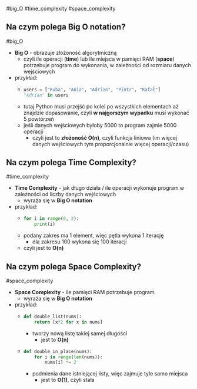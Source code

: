#big_O #time_complexity #space_complexity

## Na czym polega Big O notation?
#big_O 
- **Big O** - obrazuje złożoność algorytmiczną
	- czyli ile operacji (**time**) lub ile miejsca w pamięci RAM (**space**) potrzebuje program do wykonania, w zależności od rozmiaru danych wejściowych
- przykład:
	- ```python
	  users = ["Kuba", "Ania", "Adrian", "Piotr", "Rafał"]
	  "Adrian" in users
	  ```
	- tutaj Python musi przejść po kolei po wszystkich elementach aż znajdzie dopasowanie, czyli **w najgorszym wypadku** musi wykonać 5 powtórzeń
	- jeśli danych wejściowych byłoby 5000 to program zajmie 5000 operacji
		- czyli jest to **złożoność O(n)**, czyli funkcja liniowa (im więcej danych wejściowych tym proporcjonalnie więcej operacji/czasu)

## Na czym polega Time Complexity?
#time_complexity 
- **Time Complexity** - jak długo działa / ile operacji wykonuje program w zależności od liczby danych wejściowych
	- wyraża się w **Big O notation**
- przykład:
	- ```python
	  for i in range(0, 2):
		  print(i)
	  ```
	- podany zakres ma 1 element, więc pętla wykona 1 iterację
		- dla zakresu 100 wykona się 100 iteracji
	- czyli jest to **O(n)**

## Na czym polega Space Complexity?
#space_complexity 
- **Space Complexity** - ile pamięci RAM potrzebuje program.
	- wyraża się w **Big O notation**
- przykład:
	- ```python
	  def double_list(nums):
		  return [x*2 for x in nums]
	  ```
		- tworzy nową listę takiej samej długości
			- jest to **O(n)**
	- ```python
	  def double_in_place(nums):
		  for i in range(len(nums)):
			  nums[i] *= 2
	  ```
		- podmienia dane istniejącej listy, więc zajmuje tyle samo miejsca
			- jest to **O(1)**, czyli stała